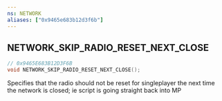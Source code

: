 ```yaml
---
ns: NETWORK
aliases: ["0x9465e683b12d3f6b"]
---
```

## NETWORK_SKIP_RADIO_RESET_NEXT_CLOSE

```c
// 0x9465E683B12D3F6B
void NETWORK_SKIP_RADIO_RESET_NEXT_CLOSE();
```

Specifies that the radio should not be reset for singleplayer the next time the network is closed; ie script is going straight back into MP

